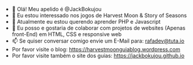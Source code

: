 - 👋 Olá! Meu apelido é @JackBokujou
- 👀 Eu estou interessado nos jogos de Harvest Moon & Story of Seasons
- 🌱 Atualmente eu estou querendo aprender PHP e Javascript
- 💞️ Eu posso e gostaria de colaborar com projetos de websites (Apenas front-End) em HTML, CSS e responsive web
- 📫 Se quiser conversar comigo envie um E-Mail para: rafadev@tuta.io
- Por favor visite o blog: https://harvestmoonguiablog.wordpress.com
- Por favor visite também o site dos guias: https://jackbokujou.github.io
